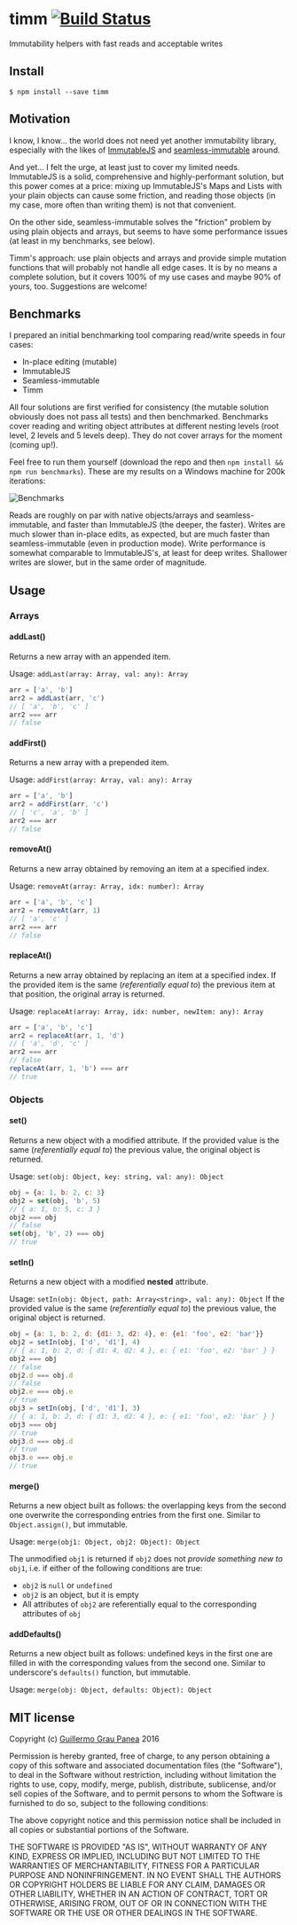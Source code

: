 # timm [![Build Status](https://travis-ci.org/guigrpa/timm.svg)](https://travis-ci.org/guigrpa/timm)
Immutability helpers with fast reads and acceptable writes


## Install

```
$ npm install --save timm
```


## Motivation

I know, I know... the world does not need yet another immutability library, especially with the likes of [ImmutableJS](http://facebook.github.io/immutable-js/) and [seamless-immutable](https://github.com/rtfeldman/seamless-immutable) around. 

And yet... I felt the urge, at least just to cover my limited needs. ImmutableJS is a solid, comprehensive and highly-performant solution, but this power comes at a price: mixing up ImmutableJS's Maps and Lists with your plain objects can cause some friction, and reading those objects (in my case, more often than writing them) is not that convenient.

On the other side, seamless-immutable solves the "friction" problem by using plain objects and arrays, but seems to have some performance issues (at least in my benchmarks, see below).

Timm's approach: use plain objects and arrays and provide simple mutation functions that will probably not handle all edge cases. It is by no means a complete solution, but it covers 100% of my use cases and maybe 90% of yours, too. Suggestions are welcome!

## Benchmarks

I prepared an initial benchmarking tool comparing read/write speeds in four cases:

* In-place editing (mutable)
* ImmutableJS
* Seamless-immutable
* Timm

All four solutions are first verified for consistency (the mutable solution obviously does not pass all tests) and then benchmarked. Benchmarks cover reading and writing object attributes at different nesting levels (root level, 2 levels and 5 levels deep). They do not cover arrays for the moment (coming up!).

Feel free to run them yourself (download the repo and then `npm install && npm run benchmarks`). These are my results on a Windows machine for 200k iterations:

![Benchmarks](https://github.com/guigrpa/timm/blob/master/docs/benchmarks-win7-20160218.png?raw=true)

Reads are roughly on par with native objects/arrays and seamless-immutable, and faster than ImmutableJS (the deeper, the faster). Writes are much slower than in-place edits, as expected, but are much faster than seamless-immutable (even in production mode). Write performance is somewhat comparable to ImmutableJS's, at least for deep writes. Shallower writes are slower, but in the same order of magnitude.

## Usage

### Arrays

#### addLast()
Returns a new array with an appended item.

Usage: `addLast(array: Array, val: any): Array`

```js
arr = ['a', 'b']
arr2 = addLast(arr, 'c')
// [ 'a', 'b', 'c' ]
arr2 === arr
// false
```

#### addFirst()
Returns a new array with a prepended item.

Usage: `addFirst(array: Array, val: any): Array`

```js
arr = ['a', 'b']
arr2 = addFirst(arr, 'c')
// [ 'c', 'a', 'b' ]
arr2 === arr
// false
```

#### removeAt()
Returns a new array obtained by removing an item at
a specified index.

Usage: `removeAt(array: Array, idx: number): Array`

```js
arr = ['a', 'b', 'c']
arr2 = removeAt(arr, 1)
// [ 'a', 'c' ]
arr2 === arr
// false
```

#### replaceAt()
Returns a new array obtained by replacing an item at
a specified index. If the provided item is the same
(*referentially equal to*) the previous item at that position,
the original array is returned.

Usage: `replaceAt(array: Array, idx: number, newItem: any): Array`

```js
arr = ['a', 'b', 'c']
arr2 = replaceAt(arr, 1, 'd')
// [ 'a', 'd', 'c' ]
arr2 === arr
// false
replaceAt(arr, 1, 'b') === arr
// true
```

### Objects

#### set()
Returns a new object with a modified attribute.
If the provided value is the same (*referentially equal to*)
the previous value, the original object is returned.

Usage: `set(obj: Object, key: string, val: any): Object`

```js
obj = {a: 1, b: 2, c: 3}
obj2 = set(obj, 'b', 5)
// { a: 1, b: 5, c: 3 }
obj2 === obj
// false
set(obj, 'b', 2) === obj
// true
```

#### setIn()
Returns a new object with a modified **nested** attribute.

Usage: `setIn(obj: Object, path: Array<string>, val: any): Object`
If the provided value is the same (*referentially equal to*)
the previous value, the original object is returned.

```js
obj = {a: 1, b: 2, d: {d1: 3, d2: 4}, e: {e1: 'foo', e2: 'bar'}}
obj2 = setIn(obj, ['d', 'd1'], 4)
// { a: 1, b: 2, d: { d1: 4, d2: 4 }, e: { e1: 'foo', e2: 'bar' } }
obj2 === obj
// false
obj2.d === obj.d
// false
obj2.e === obj.e
// true
obj3 = setIn(obj, ['d', 'd1'], 3)
// { a: 1, b: 2, d: { d1: 3, d2: 4 }, e: { e1: 'foo', e2: 'bar' } }
obj3 === obj
// true
obj3.d === obj.d
// true
obj3.e === obj.e
// true
```

#### merge()
Returns a new object built as follows: the overlapping keys from the
second one overwrite the corresponding entries from the first one.
Similar to `Object.assign()`, but immutable.

Usage: `merge(obj1: Object, obj2: Object): Object`

The unmodified `obj1` is returned if `obj2` does not *provide something
new to* `obj1`, i.e. if either of the following
conditions are true:

* `obj2` is `null` or `undefined`
* `obj2` is an object, but it is empty
* All attributes of `obj2` are referentially equal to the
  corresponding attributes of `obj`

#### addDefaults()
Returns a new object built as follows: undefined keys in the first one
are filled in with the corresponding values from the second one.
Similar to underscore's `defaults()` function, but immutable.

Usage: `merge(obj: Object, defaults: Object): Object`


## MIT license

Copyright (c) [Guillermo Grau Panea](https://github.com/guigrpa) 2016

Permission is hereby granted, free of charge, to any person obtaining a copy
of this software and associated documentation files (the "Software"), to deal
in the Software without restriction, including without limitation the rights
to use, copy, modify, merge, publish, distribute, sublicense, and/or sell
copies of the Software, and to permit persons to whom the Software is
furnished to do so, subject to the following conditions:

The above copyright notice and this permission notice shall be included in all
copies or substantial portions of the Software.

THE SOFTWARE IS PROVIDED "AS IS", WITHOUT WARRANTY OF ANY KIND, EXPRESS OR
IMPLIED, INCLUDING BUT NOT LIMITED TO THE WARRANTIES OF MERCHANTABILITY,
FITNESS FOR A PARTICULAR PURPOSE AND NONINFRINGEMENT. IN NO EVENT SHALL THE
AUTHORS OR COPYRIGHT HOLDERS BE LIABLE FOR ANY CLAIM, DAMAGES OR OTHER
LIABILITY, WHETHER IN AN ACTION OF CONTRACT, TORT OR OTHERWISE, ARISING FROM,
OUT OF OR IN CONNECTION WITH THE SOFTWARE OR THE USE OR OTHER DEALINGS IN THE
SOFTWARE.
